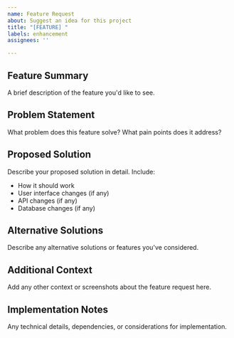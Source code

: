 ```yaml
---
name: Feature Request
about: Suggest an idea for this project
title: "[FEATURE] "
labels: enhancement
assignees: ''

---
```


## Feature Summary

A brief description of the feature you'd like to see.

## Problem Statement

What problem does this feature solve? What pain points does it address?

## Proposed Solution

Describe your proposed solution in detail. Include:

- How it should work
- User interface changes (if any)
- API changes (if any)
- Database changes (if any)

## Alternative Solutions

Describe any alternative solutions or features you've considered.

## Additional Context

Add any other context or screenshots about the feature request here.

## Implementation Notes

Any technical details, dependencies, or considerations for implementation.
